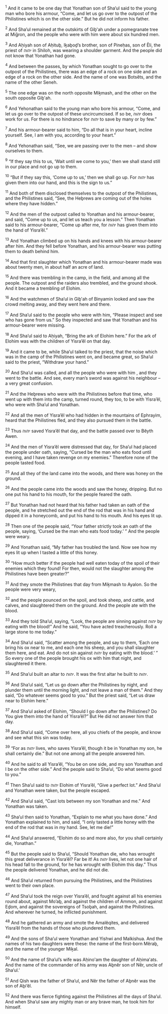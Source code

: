 <sup>1</sup> And it came to be one day that Yonathan son of Sha’ul said to the young man who bore his armour, “Come, and let us go over to the outpost of the Philistines which is on the other side.” But he did not inform his father.

<sup>2</sup> And Sha’ul remained at the outskirts of Giḇ‛ah under a pomegranate tree at Miḡron, and the people who were with him were about six hundred men.

<sup>3</sup> And Aḥiyah son of Aḥituḇ, Iḵaḇoḏ’s brother, son of Pineḥas, son of Ĕli, the priest of יהוה in Shiloh, was wearing a shoulder garment. And the people did not know that Yonathan had gone.

<sup>4</sup> And between the passes, by which Yonathan sought to go over to the outpost of the Philistines, there was an edge of a rock on one side and an edge of a rock on the other side. And the name of one was Botsĕts, and the name of the other Seneh.

<sup>5</sup> The one edge was on the north opposite Miḵmash, and the other on the south opposite Giḇ‛ah.

<sup>6</sup> And Yehonathan said to the young man who bore his armour, “Come, and let us go over to the outpost of these uncircumcised. If so be, יהוה does work for us. For there is no hindrance for יהוה to save by many or by few.”

<sup>7</sup> And his armour-bearer said to him, “Do all that is in your heart, incline yourself. See, I am with you, according to your heart.”

<sup>8</sup> And Yehonathan said, “See, we are passing over to the men – and show ourselves to them.

<sup>9</sup> “If they say this to us, ‘Wait until we come to you,’ then we shall stand still in our place and not go up to them.

<sup>10</sup> “But if they say this, ‘Come up to us,’ then we shall go up. For יהוה has given them into our hand, and this is the sign to us.”

<sup>11</sup> And both of them disclosed themselves to the outpost of the Philistines, and the Philistines said, “See, the Heḇrews are coming out of the holes where they have hidden.”

<sup>12</sup> And the men of the outpost called to Yonathan and his armour-bearer, and said, “Come up to us, and let us teach you a lesson.” Then Yonathan said to his armour-bearer, “Come up after me, for יהוה has given them into the hand of Yisra’ĕl.”

<sup>13</sup> And Yonathan climbed up on his hands and knees with his armour-bearer after him. And they fell before Yonathan, and his armour-bearer was putting them to death behind him.

<sup>14</sup> And that first slaughter which Yonathan and his armour-bearer made was about twenty men, in about half an acre of land.

<sup>15</sup> And there was trembling in the camp, in the field, and among all the people. The outpost and the raiders also trembled, and the ground shook. And it became a trembling of Elohim.

<sup>16</sup> And the watchmen of Sha’ul in Giḇ‛ah of Binyamin looked and saw the crowd melting away, and they went here and there.

<sup>17</sup> And Sha’ul said to the people who were with him, “Please inspect and see who has gone from us.” So they inspected and saw that Yonathan and his armour-bearer were missing.

<sup>18</sup> And Sha’ul said to Aḥiyah, “Bring the ark of Elohim here.” For the ark of Elohim was with the children of Yisra’ĕl on that day.

<sup>19</sup> And it came to be, while Sha’ul talked to the priest, that the noise which was in the camp of the Philistines went on, and became great, so Sha’ul said to the priest, “Withdraw your hand.”

<sup>20</sup> And Sha’ul was called, and all the people who were with him , and they went to the battle. And see, every man’s sword was against his neighbour – a very great confusion.

<sup>21</sup> And the Heḇrews who were with the Philistines before that time, who went up with them into the camp, turned round, they too, to be with Yisra’ĕl, who were with Sha’ul and Yonathan.

<sup>22</sup> And all the men of Yisra’ĕl who had hidden in the mountains of Ephrayim, heard that the Philistines fled, and they also pursued them in the battle.

<sup>23</sup> Thus יהוה saved Yisra’ĕl that day, and the battle passed over to Bĕyth Awen.

<sup>24</sup> And the men of Yisra’ĕl were distressed that day, for Sha’ul had placed the people under oath, saying, “Cursed be the man who eats food until evening, and I have taken revenge on my enemies.” Therefore none of the people tasted food.

<sup>25</sup> And all they of the land came into the woods, and there was honey on the ground.

<sup>26</sup> And the people came into the woods and saw the honey, dripping. But no one put his hand to his mouth, for the people feared the oath.

<sup>27</sup> But Yonathan had not heard that his father had taken an oath of the people, and he stretched out the end of the rod that was in his hand and dipped it in a honeycomb, and put his hand to his mouth. And his eyes lit up.

<sup>28</sup> Then one of the people said, “Your father strictly took an oath of the people, saying, ‘Cursed be the man who eats food today.’ ” And the people were weary.

<sup>29</sup> And Yonathan said, “My father has troubled the land. Now see how my eyes lit up when I tasted a little of this honey.

<sup>30</sup> “How much better if the people had well eaten today of the spoil of their enemies which they found! For then, would not the slaughter among the Philistines have been greater?”

<sup>31</sup> And they smote the Philistines that day from Miḵmash to Ayalon. So the people were very weary,

<sup>32</sup> and the people pounced on the spoil, and took sheep, and cattle, and calves, and slaughtered them on the ground. And the people ate with the blood.

<sup>33</sup> And they told Sha’ul, saying, “Look, the people are sinning against יהוה by eating with the blood!” And he said, “You have acted treacherously. Roll a large stone to me today.”

<sup>34</sup> And Sha’ul said, “Scatter among the people, and say to them, ‘Each one bring his ox near to me, and each one his sheep, and you shall slaughter them here, and eat. And do not sin against יהוה by eating with the blood.’ ” So every one of the people brought his ox with him that night, and slaughtered it there.

<sup>35</sup> And Sha’ul built an altar to יהוה. It was the first altar he built to יהוה.

<sup>36</sup> And Sha’ul said, “Let us go down after the Philistines by night, and plunder them until the morning light, and not leave a man of them.” And they said, “Do whatever seems good to you.” But the priest said, “Let us draw near to Elohim here.”

<sup>37</sup> And Sha’ul asked of Elohim, “Should I go down after the Philistines? Do You give them into the hand of Yisra’ĕl?” But He did not answer him that day.

<sup>38</sup> And Sha’ul said, “Come over here, all you chiefs of the people, and know and see what this sin was today.

<sup>39</sup> “For as יהוה lives, who saves Yisra’ĕl, though it be in Yonathan my son, he shall certainly die.” But not one among all the people answered him.

<sup>40</sup> And he said to all Yisra’ĕl, “You be on one side, and my son Yonathan and I be on the other side.” And the people said to Sha’ul, “Do what seems good to you.”

<sup>41</sup> Then Sha’ul said to יהוה Elohim of Yisra’ĕl, “Give a perfect lot.” And Sha’ul and Yonathan were taken, but the people escaped.

<sup>42</sup> And Sha’ul said, “Cast lots between my son Yonathan and me.” And Yonathan was taken.

<sup>43</sup> Sha’ul then said to Yonathan, “Explain to me what you have done.” And Yonathan explained to him, and said, “I only tasted a little honey with the end of the rod that was in my hand. See, let me die!”

<sup>44</sup> And Sha’ul answered, “Elohim do so and more also, for you shall certainly die, Yonathan.”

<sup>45</sup> But the people said to Sha’ul, “Should Yonathan die, who has wrought this great deliverance in Yisra’ĕl? Far be it! As יהוה lives, let not one hair of his head fall to the ground, for he has wrought with Elohim this day.” Thus the people delivered Yonathan, and he did not die.

<sup>46</sup> And Sha’ul returned from pursuing the Philistines, and the Philistines went to their own place.

<sup>47</sup> And Sha’ul took the reign over Yisra’ĕl, and fought against all his enemies round about, against Mo’aḇ, and against the children of Ammon, and against Eḏom, and against the sovereigns of Tsoḇah, and against the Philistines. And wherever he turned, he inflicted punishment.

<sup>48</sup> And he gathered an army and smote the Amalĕqites, and delivered Yisra’ĕl from the hands of those who plundered them.

<sup>49</sup> And the sons of Sha’ul were Yonathan and Yishwi and Malkishua. And the names of his two daughters were these: the name of the first-born Mĕraḇ, and the name of the younger Miḵal.

<sup>50</sup> And the name of Sha’ul’s wife was Aḥino‛am the daughter of Aḥima‛ats. And the name of the commander of his army was Aḇnĕr son of Nĕr, uncle of Sha’ul.’

<sup>51</sup> And Qish was the father of Sha’ul, and Nĕr the father of Aḇnĕr was the son of Aḇi’ĕl.

<sup>52</sup> And there was fierce fighting against the Philistines all the days of Sha’ul. And when Sha’ul saw any mighty man or any brave man, he took him for himself.

